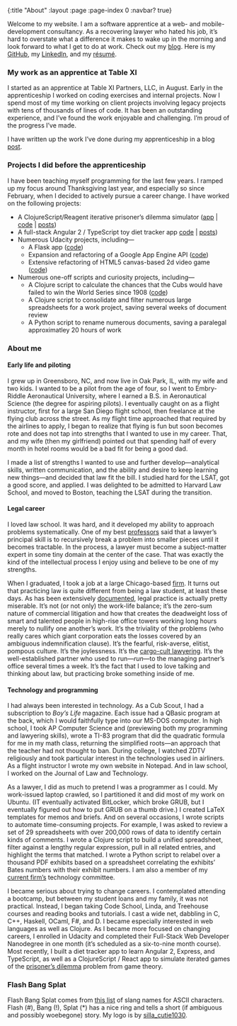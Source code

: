 {:title "About"
 :layout :page
 :page-index 0
 :navbar? true}

Welcome to my website. I am a software apprentice at a web- and
mobile-development consultancy. As a recovering lawyer who hated his
job, it’s hard to overstate what a difference it makes to wake up in the
morning and look forward to what I get to do at work. Check out my
[blog](https://flashbangsplat.com/blog). Here is my
[GitHub](https://github.com/Ethan826), my
[LinkedIn](https://www.linkedin.com/in/ethan-kent-56b14010), and my
[résumé](https://flashbangsplat.com/public/resume.pdf).

### My work as an apprentice at Table XI

I started as an apprentice at Table XI Partners, LLC, in August. Early
in the apprenticeship I worked on coding exercises and internal
projects. Now I spend most of my time working on client projects
involving legacy projects with tens of thousands of lines of code. It
has been an outstanding experience, and I’ve found the work enjoyable
and challenging. I’m proud of the progress I’ve made.

I have written up the work I’ve done during my apprenticeship in a blog
[post](https://flashbangsplat.com/blog/posts-output/2017-01-22-apprenticeship-1/).

### Projects I did before the apprenticeship

I have been teaching myself programming for the last few years. I ramped
up my focus around Thanksgiving last year, and especially so since
February, when I decided to actively pursue a career change. I have
worked on the following projects:

-   A ClojureScript/Reagent iterative prisoner’s dilemma simulator
    ([app](https://flashbangsplat.com/prisoner/) |
    [code](https://github.com/Ethan826/prisoners-dilemma) |
    [posts](https://flashbangsplat.com/blog/tags-output/prisoner%E2%80%99s%20dilemma/))
-   A full-stack Angular 2 / TypeScript toy diet tracker app 
    [code](https://github.com/Ethan826/diet-tracker) |
    [posts](https://flashbangsplat.com/blog/tags-output/diet%20tracker/))
-   Numerous Udacity projects, including—
    -   A Flask app
        ([code](https://github.com/Ethan826/udacity-catalog))
    -   Expansion and refactoring of a Google App Engine API
        ([code](https://github.com/Ethan826/udacity-conference))
    -   Extensive refactoring of HTML5 canvas-based 2d video game
        ([code](https://github.com/Ethan826/udacity-arcade))
-   Numerous one-off scripts and curiosity projects, including—
    -   A Clojure script to calculate the chances that the Cubs would
        have failed to win the World Series since 1908
        ([code](https://gist.github.com/Ethan826/2261d13d467789f2996e))
    -   A Clojure script to consolidate and filter numerous large
        spreadsheets for a work project, saving several weeks of
        document review
    -   A Python script to rename numerous documents, saving a paralegal
        approximatley 20 hours of work

### About me

#### Early life and piloting

I grew up in Greensboro, NC, and now live in Oak Park, IL, with my wife
and two kids. I wanted to be a pilot from the age of four, so I went to
Embry-Riddle Aeronautical University, where I earned a B.S. in
Aeronautical Science (the degree for aspiring pilots). I eventually
caught on as a flight instructor, first for a large San Diego flight
school, then freelance at the flying club across the street. As my
flight time approached that required by the airlines to apply, I began
to realize that flying is fun but soon becomes rote and does not tap
into strengths that I wanted to use in my career. That, and my wife
(then my girlfriend) pointed out that spending half of every month in
hotel rooms would be a bad fit for being a good dad.

I made a list of strengths I wanted to use and further
develop—analytical skills, written communication, and the ability and
desire to keep learning new things—and decided that law fit the bill. I
studied hard for the LSAT, got a good score, and applied. I was
delighted to be admitted to Harvard Law School, and moved to Boston,
teaching the LSAT during the transition.

#### Legal career

I loved law school. It was hard, and it developed my ability to approach
problems systematically. One of my best
[professors](https://its.law.nyu.edu/facultyprofiles/index.cfm?fuseaction=profile.overview&personid=23845)
said that a lawyer’s principal skill is to recursively break a problem
into smaller pieces until it becomes tractable. In the process, a lawyer
must become a subject-matter expert in some tiny domain at the center of
the case. That was exactly the kind of the intellectual process I enjoy
using and believe to be one of my strengths.

When I graduated, I took a job at a large Chicago-based
[firm](https://jenner.com/). It turns out that practicing law is quite
different from being a law student, at least these days. As has been
extensively
[documented](http://www.theatlantic.com/business/archive/2014/07/the-only-job-with-an-industry-devoted-to-helping-people-quit/375199/),
legal practice is actually pretty miserable. It’s not (or not only) the
work-life balance; it’s the zero-sum nature of commercial litigation and
how that creates the deadweight loss of smart and talented people in
high-rise office towers working long hours merely to nullify one
another’s work. It’s the triviality of the problems (who really cares
which giant corporation eats the losses covered by an ambiguous
indemnification clause). It’s the fearful, risk-averse, elitist, pompous
culture. It’s the joylessness. It’s the [cargo-cult
lawyering](https://twitter.com/mbutterick/status/105336038343450624).
It’s the well-established partner who used to run—*run*—to the managing
partner’s office several times a week. It’s the fact that I used to love
talking and thinking about law, but practicing broke something inside of
me.

#### Technology and programming

I had always been interested in technology. As a Cub Scout, I had a
subscription to *Boy’s Life* magazine. Each issue had a QBasic program
at the back, which I would faithfully type into our MS-DOS computer. In
high school, I took AP Computer Science and (previewing both my
programming and lawyering skills), wrote a TI-83 program that did the
quadratic formula for me in my math class, returning the simplified
roots—an approach that the teacher had not thought to ban. During
college, I watched ZDTV religiously and took particular interest in the
technologies used in airliners. As a flight instructor I wrote my own
website in Notepad. And in law school, I worked on the Journal of Law
and Technology.

As a lawyer, I did as much to pretend I was a programmer as I could. My
work-issued laptop crawled, so I partitioned it and did most of my work
on Ubuntu. (IT eventually activated BitLocker, which broke GRUB, but I
eventually figured out how to put GRUB on a thumb drive.) I created
LaTeX templates for memos and briefs. And on several occasions, I wrote
scripts to automate time-consuming projects. For example, I was asked to
review a set of 29 spreadsheets with over 200,000 rows of data to
identify certain kinds of comments. I wrote a Clojure script to build a
unified spreadsheet, filter against a lengthy regular expression, pull
in all related entries, and highlight the terms that matched. I wrote a
Python script to relabel over a thousand PDF exhibits based on a
spreadsheet correlating the exhibits’ Bates numbers with their exhibit
numbers. I am also a member of my 
[current firm’s](http://www.kelleydrye.com) technology committee.

I became serious about trying to change careers. I contemplated
attending a bootcamp, but between my student loans and my family, it was
not practical. Instead, I began taking Code School, Linda, and Treehouse
courses and reading books and tutorials. I cast a wide net, dabbling in
C, C++, Haskell, OCaml, F\#, and D. I became especially interested in
web languages as well as Clojure. As I became more focused on changing
careers, I enrolled in Udacity and completed their Full-Stack Web
Developer Nanodegree in one month (it’s scheduled as a six-to-nine month
course). Most recently, I built a diet tracker app to learn Angular 2,
Express, and TypeScript, as well as a ClojureScript / React app to
simulate iterated games of the 
[prisoner’s dilemma](https://flashbangsplat.com/prisoner) problem from game theory.

### Flash Bang Splat

Flash Bang Splat comes from [this list](http://blog.codinghorror.com/ascii-pronunciation-rules-for-programmers/)
of slang names for ASCII characters. Flash (\#), Bang (!), Splat (\*)
has a nice ring and tells a short (if ambiguous and possibly woebegone)
story. My logo is by
[silla\_cutie1030](https://www.fiverr.com/silla_cutie1030).
